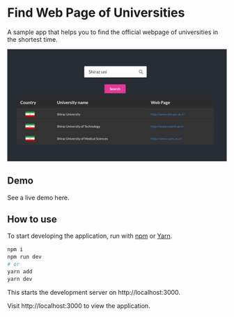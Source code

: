 # Find Web Page of Universities

A sample app that helps you to find the official webpage of universities in the shortest time.

<p align="center">
  <img alt="screen" src="./assets/images/screen.png"  />
</p>

## Demo

See a live demo here.

## How to use

To start developing the application, run with [npm](https://docs.npmjs.com/cli/init) or [Yarn](https://yarnpkg.com/lang/en/docs/cli/create/).

```bash
npm i
npm run dev
# or
yarn add
yarn dev
```

This starts the development server on http://localhost:3000.

Visit http://localhost:3000 to view the application.
